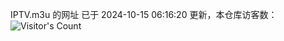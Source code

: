 IPTV.m3u 的网址 已于 2024-10-15 06:16:20 更新，本仓库访客数：![Visitor's Count](https://profile-counter.glitch.me/hero1898_tv/count.svg)

